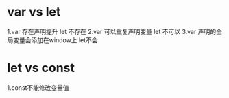 
<!-- let a = 1//有没有没关系
if(true){
    console.log(a);//暂时性死区
    let a = 2;//隐匿了
}
![Alt text](image.png) -->

# var vs let
1.var 存在声明提升 let 不存在
2.var 可以重复声明变量 let 不可以
3.var 声明的全局变量会添加在window上 let不会

# let vs const
1.const不能修改变量值




<!-- const obj = {
    name: '阳阳'
}
obj.name = '欣欣'

console.log(obj);//存在堆
![Alt text](image-1.png) -->